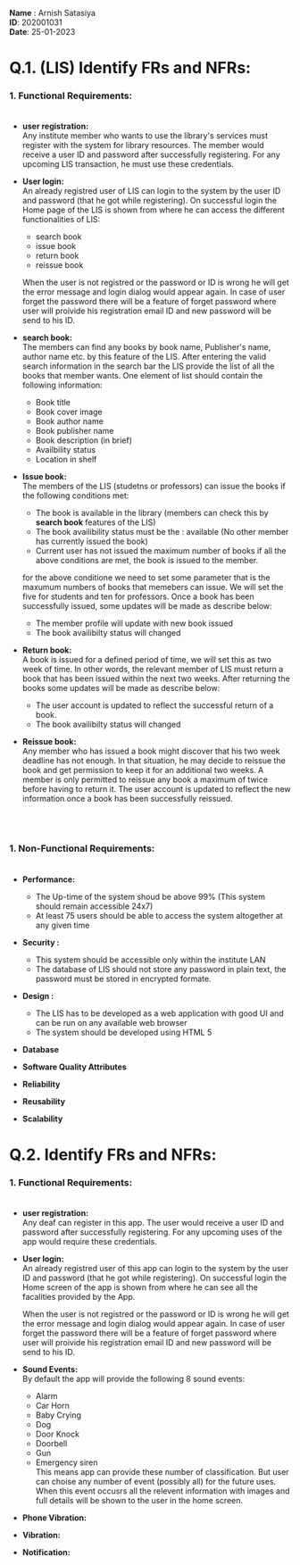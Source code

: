**Name** : Arnish Satasiya    
**ID**: 202001031  
**Date**: 25-01-2023  



# Q.1. (LIS) Identify FRs and NFRs:

<!-- **1. Functional Requirements:**   -->
### 1. Functional Requirements: <br><br>
- **user registration:**   
Any institute member who wants to use the library's services must register with the system for library resources. The member would receive a user ID and password after successfully registering. For any upcoming LIS transaction, he must use these credentials.  
- **User login:**  
An already registred user of LIS can login to the system by the user ID and password (that he got while registering). On successful login the Home page of the LIS is shown from where he can access the different functionalities of LIS: 
  - search book
  - issue book
  - return book
  - reissue book  


   When the user is not registred or the password or ID is wrong he will get the error message and login dialog would appear again. In case of user forget the password there will be a feature of forget password where user will proivide his registration email ID and new password will be send to his ID.  

- **search book:**  
The members can find any books by book name, Publisher's name, author name etc. by this feature of the LIS. After entering the valid search information in the search bar the LIS provide the list of all the books that member wants. One element of list should contain the following information:
  - Book title
  - Book cover image
  - Book author name
  - Book publisher name
  - Book description (in brief)
  - Availbility status
  - Location in shelf

- **Issue book:**   
The members of the LIS (studetns or professors) can issue the books if the following conditions met:
  - The book is available in the library (members can check this by **search book** features of the LIS)
  - The book availibility status must be the : available (No other member has currently issued the book)
  - Current user has not issued the maximum number of books 
if all the above conditions are met, the book is issued to the member.

   for the above conditione we need to set some parameter that is the maxumum numbers of books that memebers can issue. We will set the five for students and ten for professors. Once a book has been successfully issued, some updates will be made as describe below:
  - The member profile will update with new book issued
  - The book availibilty status will changed


- **Return book:**  
A book is issued for a defined period of time, we will set this as two week of time. In other words, the relevant member of LIS must return a book that has been issued within the next two weeks.  After returning the books some updates will be made as describe below:
  - The user account is updated to reflect the successful return of a book.
  - The book availibilty status will changed
 
 
- **Reissue book:**  
Any member who has issued a book might discover that his two week deadline has not enough. In that situation, he may decide to reissue the book and get permission to keep it for an additional two weeks. A member is only permitted to reissue any book a maximum of twice before having to return it. The user account is updated to reflect the new information once a book has been successfully reissued.

<br><br>
### 1. Non-Functional Requirements: <br><br>

- **Performance:**  
  - The Up-time of the system shoud be above 99% (This system should remain accessible 24x7)
  - At least 75 users should be able to access the system altogether at any given time

- **Security :**  
  - This system should be accessible only within the institute LAN
  - The database of LIS should not store any password in plain text, the password must be stored in encrypted formate.

- **Design :**  
  - The LIS has to be developed as a web application with good UI and can be run on any available web browser
  - The system should be developed using HTML 5

- **Database**
- **Software Quality Attributes**
- **Reliability**
- **Reusability**
- **Scalability**



# Q.2. Identify FRs and NFRs:

<!-- **1. Functional Requirements:**   -->
### 1. Functional Requirements: <br><br>
- **user registration:**   
Any deaf can register in this app. The user would receive a user ID and password after successfully registering. For any upcoming uses of the app would require these credentials. 
- **User login:**  
An already registred user of this app can login to the system by the user ID and password (that he got while registering). On successful login the Home screen of the app is shown from where he can see all the facalities provided by the App.

   When the user is not registred or the password or ID is wrong he will get the error message and login dialog would appear again. In case of user forget the password there will be a feature of forget password where user will proivide his registration email ID and new password will be send to his ID.  
   
- **Sound Events:**   
By default the app will provide the following 8 sound events:
  - Alarm
  - Car Horn
  - Baby Crying
  - Dog
  - Door Knock
   - Doorbell
  - Gun
  - Emergency siren  
This means app can provide these number of classification. But user can choise any number of event (possibly all) for the future uses. When this event occusrs all the relevent information with images and full details will be shown to the user in the home screen.


- **Phone Vibration:**  
- **Vibration:**  
- **Notification:**  






